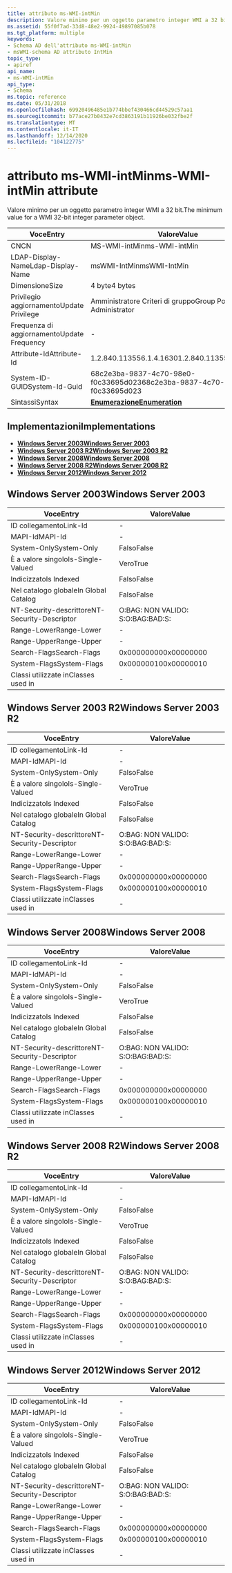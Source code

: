 ```yaml
---
title: attributo ms-WMI-intMin
description: Valore minimo per un oggetto parametro integer WMI a 32 bit.
ms.assetid: 55f0f7ad-33d8-48e2-9924-49897085b078
ms.tgt_platform: multiple
keywords:
- Schema AD dell'attributo ms-WMI-intMin
- msWMI-schema AD attributo IntMin
topic_type:
- apiref
api_name:
- ms-WMI-intMin
api_type:
- Schema
ms.topic: reference
ms.date: 05/31/2018
ms.openlocfilehash: 69920496485e1b774bbef430466cd44529c57aa1
ms.sourcegitcommit: b77ace27b0432e7cd3863191b11926be032fbe2f
ms.translationtype: MT
ms.contentlocale: it-IT
ms.lasthandoff: 12/14/2020
ms.locfileid: "104122775"
---
```

# <a name="ms-wmi-intmin-attribute"></a><span data-ttu-id="5f412-105">attributo ms-WMI-intMin</span><span class="sxs-lookup"><span data-stu-id="5f412-105">ms-WMI-intMin attribute</span></span>

<span data-ttu-id="5f412-106">Valore minimo per un oggetto parametro integer WMI a 32 bit.</span><span class="sxs-lookup"><span data-stu-id="5f412-106">The minimum value for a WMI 32-bit integer parameter object.</span></span>



| <span data-ttu-id="5f412-107">Voce</span><span class="sxs-lookup"><span data-stu-id="5f412-107">Entry</span></span> | <span data-ttu-id="5f412-108">Valore</span><span class="sxs-lookup"><span data-stu-id="5f412-108">Value</span></span> |
|-------------------|--------------------------------------|
| <span data-ttu-id="5f412-109">CN</span><span class="sxs-lookup"><span data-stu-id="5f412-109">CN</span></span>                | <span data-ttu-id="5f412-110">MS-WMI-intMin</span><span class="sxs-lookup"><span data-stu-id="5f412-110">ms-WMI-intMin</span></span>                        |
| <span data-ttu-id="5f412-111">LDAP-Display-Name</span><span class="sxs-lookup"><span data-stu-id="5f412-111">Ldap-Display-Name</span></span> | <span data-ttu-id="5f412-112">msWMI-IntMin</span><span class="sxs-lookup"><span data-stu-id="5f412-112">msWMI-IntMin</span></span>                         |
| <span data-ttu-id="5f412-113">Dimensione</span><span class="sxs-lookup"><span data-stu-id="5f412-113">Size</span></span>              | <span data-ttu-id="5f412-114">4 byte</span><span class="sxs-lookup"><span data-stu-id="5f412-114">4 bytes</span></span>                              |
| <span data-ttu-id="5f412-115">Privilegio aggiornamento</span><span class="sxs-lookup"><span data-stu-id="5f412-115">Update Privilege</span></span>  | <span data-ttu-id="5f412-116">Amministratore Criteri di gruppo</span><span class="sxs-lookup"><span data-stu-id="5f412-116">Group Policy Administrator</span></span>           |
| <span data-ttu-id="5f412-117">Frequenza di aggiornamento</span><span class="sxs-lookup"><span data-stu-id="5f412-117">Update Frequency</span></span>  | \-                                   |
| <span data-ttu-id="5f412-118">Attribute-Id</span><span class="sxs-lookup"><span data-stu-id="5f412-118">Attribute-Id</span></span>      | <span data-ttu-id="5f412-119">1.2.840.113556.1.4.1630</span><span class="sxs-lookup"><span data-stu-id="5f412-119">1.2.840.113556.1.4.1630</span></span>              |
| <span data-ttu-id="5f412-120">System-ID-GUID</span><span class="sxs-lookup"><span data-stu-id="5f412-120">System-Id-Guid</span></span>    | <span data-ttu-id="5f412-121">68c2e3ba-9837-4c70-98e0-f0c33695d023</span><span class="sxs-lookup"><span data-stu-id="5f412-121">68c2e3ba-9837-4c70-98e0-f0c33695d023</span></span> |
| <span data-ttu-id="5f412-122">Sintassi</span><span class="sxs-lookup"><span data-stu-id="5f412-122">Syntax</span></span>            | [<span data-ttu-id="5f412-123">**Enumerazione**</span><span class="sxs-lookup"><span data-stu-id="5f412-123">**Enumeration**</span></span>](s-enumeration.md) |



## <a name="implementations"></a><span data-ttu-id="5f412-124">Implementazioni</span><span class="sxs-lookup"><span data-stu-id="5f412-124">Implementations</span></span>

-   [<span data-ttu-id="5f412-125">**Windows Server 2003**</span><span class="sxs-lookup"><span data-stu-id="5f412-125">**Windows Server 2003**</span></span>](#windows-server-2003)
-   [<span data-ttu-id="5f412-126">**Windows Server 2003 R2**</span><span class="sxs-lookup"><span data-stu-id="5f412-126">**Windows Server 2003 R2**</span></span>](#windows-server-2003-r2)
-   [<span data-ttu-id="5f412-127">**Windows Server 2008**</span><span class="sxs-lookup"><span data-stu-id="5f412-127">**Windows Server 2008**</span></span>](#windows-server-2008)
-   [<span data-ttu-id="5f412-128">**Windows Server 2008 R2**</span><span class="sxs-lookup"><span data-stu-id="5f412-128">**Windows Server 2008 R2**</span></span>](#windows-server-2008-r2)
-   [<span data-ttu-id="5f412-129">**Windows Server 2012**</span><span class="sxs-lookup"><span data-stu-id="5f412-129">**Windows Server 2012**</span></span>](#windows-server-2012)

## <a name="windows-server-2003"></a><span data-ttu-id="5f412-130">Windows Server 2003</span><span class="sxs-lookup"><span data-stu-id="5f412-130">Windows Server 2003</span></span>



| <span data-ttu-id="5f412-131">Voce</span><span class="sxs-lookup"><span data-stu-id="5f412-131">Entry</span></span> | <span data-ttu-id="5f412-132">Valore</span><span class="sxs-lookup"><span data-stu-id="5f412-132">Value</span></span> |
|------------------------|--------------|
| <span data-ttu-id="5f412-133">ID collegamento</span><span class="sxs-lookup"><span data-stu-id="5f412-133">Link-Id</span></span>                | \-           |
| <span data-ttu-id="5f412-134">MAPI-Id</span><span class="sxs-lookup"><span data-stu-id="5f412-134">MAPI-Id</span></span>                | \-           |
| <span data-ttu-id="5f412-135">System-Only</span><span class="sxs-lookup"><span data-stu-id="5f412-135">System-Only</span></span>            | <span data-ttu-id="5f412-136">Falso</span><span class="sxs-lookup"><span data-stu-id="5f412-136">False</span></span>        |
| <span data-ttu-id="5f412-137">È a valore singolo</span><span class="sxs-lookup"><span data-stu-id="5f412-137">Is-Single-Valued</span></span>       | <span data-ttu-id="5f412-138">Vero</span><span class="sxs-lookup"><span data-stu-id="5f412-138">True</span></span>         |
| <span data-ttu-id="5f412-139">Indicizzato</span><span class="sxs-lookup"><span data-stu-id="5f412-139">Is Indexed</span></span>             | <span data-ttu-id="5f412-140">Falso</span><span class="sxs-lookup"><span data-stu-id="5f412-140">False</span></span>        |
| <span data-ttu-id="5f412-141">Nel catalogo globale</span><span class="sxs-lookup"><span data-stu-id="5f412-141">In Global Catalog</span></span>      | <span data-ttu-id="5f412-142">Falso</span><span class="sxs-lookup"><span data-stu-id="5f412-142">False</span></span>        |
| <span data-ttu-id="5f412-143">NT-Security-descrittore</span><span class="sxs-lookup"><span data-stu-id="5f412-143">NT-Security-Descriptor</span></span> | <span data-ttu-id="5f412-144">O:BAG: NON VALIDO: S:</span><span class="sxs-lookup"><span data-stu-id="5f412-144">O:BAG:BAD:S:</span></span> |
| <span data-ttu-id="5f412-145">Range-Lower</span><span class="sxs-lookup"><span data-stu-id="5f412-145">Range-Lower</span></span>            | \-           |
| <span data-ttu-id="5f412-146">Range-Upper</span><span class="sxs-lookup"><span data-stu-id="5f412-146">Range-Upper</span></span>            | \-           |
| <span data-ttu-id="5f412-147">Search-Flags</span><span class="sxs-lookup"><span data-stu-id="5f412-147">Search-Flags</span></span>           | <span data-ttu-id="5f412-148">0x00000000</span><span class="sxs-lookup"><span data-stu-id="5f412-148">0x00000000</span></span>   |
| <span data-ttu-id="5f412-149">System-Flags</span><span class="sxs-lookup"><span data-stu-id="5f412-149">System-Flags</span></span>           | <span data-ttu-id="5f412-150">0x00000010</span><span class="sxs-lookup"><span data-stu-id="5f412-150">0x00000010</span></span>   |
| <span data-ttu-id="5f412-151">Classi utilizzate in</span><span class="sxs-lookup"><span data-stu-id="5f412-151">Classes used in</span></span>        | \-           |



## <a name="windows-server-2003-r2"></a><span data-ttu-id="5f412-152">Windows Server 2003 R2</span><span class="sxs-lookup"><span data-stu-id="5f412-152">Windows Server 2003 R2</span></span>



| <span data-ttu-id="5f412-153">Voce</span><span class="sxs-lookup"><span data-stu-id="5f412-153">Entry</span></span> | <span data-ttu-id="5f412-154">Valore</span><span class="sxs-lookup"><span data-stu-id="5f412-154">Value</span></span> |
|------------------------|--------------|
| <span data-ttu-id="5f412-155">ID collegamento</span><span class="sxs-lookup"><span data-stu-id="5f412-155">Link-Id</span></span>                | \-           |
| <span data-ttu-id="5f412-156">MAPI-Id</span><span class="sxs-lookup"><span data-stu-id="5f412-156">MAPI-Id</span></span>                | \-           |
| <span data-ttu-id="5f412-157">System-Only</span><span class="sxs-lookup"><span data-stu-id="5f412-157">System-Only</span></span>            | <span data-ttu-id="5f412-158">Falso</span><span class="sxs-lookup"><span data-stu-id="5f412-158">False</span></span>        |
| <span data-ttu-id="5f412-159">È a valore singolo</span><span class="sxs-lookup"><span data-stu-id="5f412-159">Is-Single-Valued</span></span>       | <span data-ttu-id="5f412-160">Vero</span><span class="sxs-lookup"><span data-stu-id="5f412-160">True</span></span>         |
| <span data-ttu-id="5f412-161">Indicizzato</span><span class="sxs-lookup"><span data-stu-id="5f412-161">Is Indexed</span></span>             | <span data-ttu-id="5f412-162">Falso</span><span class="sxs-lookup"><span data-stu-id="5f412-162">False</span></span>        |
| <span data-ttu-id="5f412-163">Nel catalogo globale</span><span class="sxs-lookup"><span data-stu-id="5f412-163">In Global Catalog</span></span>      | <span data-ttu-id="5f412-164">Falso</span><span class="sxs-lookup"><span data-stu-id="5f412-164">False</span></span>        |
| <span data-ttu-id="5f412-165">NT-Security-descrittore</span><span class="sxs-lookup"><span data-stu-id="5f412-165">NT-Security-Descriptor</span></span> | <span data-ttu-id="5f412-166">O:BAG: NON VALIDO: S:</span><span class="sxs-lookup"><span data-stu-id="5f412-166">O:BAG:BAD:S:</span></span> |
| <span data-ttu-id="5f412-167">Range-Lower</span><span class="sxs-lookup"><span data-stu-id="5f412-167">Range-Lower</span></span>            | \-           |
| <span data-ttu-id="5f412-168">Range-Upper</span><span class="sxs-lookup"><span data-stu-id="5f412-168">Range-Upper</span></span>            | \-           |
| <span data-ttu-id="5f412-169">Search-Flags</span><span class="sxs-lookup"><span data-stu-id="5f412-169">Search-Flags</span></span>           | <span data-ttu-id="5f412-170">0x00000000</span><span class="sxs-lookup"><span data-stu-id="5f412-170">0x00000000</span></span>   |
| <span data-ttu-id="5f412-171">System-Flags</span><span class="sxs-lookup"><span data-stu-id="5f412-171">System-Flags</span></span>           | <span data-ttu-id="5f412-172">0x00000010</span><span class="sxs-lookup"><span data-stu-id="5f412-172">0x00000010</span></span>   |
| <span data-ttu-id="5f412-173">Classi utilizzate in</span><span class="sxs-lookup"><span data-stu-id="5f412-173">Classes used in</span></span>        | \-           |



## <a name="windows-server-2008"></a><span data-ttu-id="5f412-174">Windows Server 2008</span><span class="sxs-lookup"><span data-stu-id="5f412-174">Windows Server 2008</span></span>



| <span data-ttu-id="5f412-175">Voce</span><span class="sxs-lookup"><span data-stu-id="5f412-175">Entry</span></span> | <span data-ttu-id="5f412-176">Valore</span><span class="sxs-lookup"><span data-stu-id="5f412-176">Value</span></span> |
|------------------------|--------------|
| <span data-ttu-id="5f412-177">ID collegamento</span><span class="sxs-lookup"><span data-stu-id="5f412-177">Link-Id</span></span>                | \-           |
| <span data-ttu-id="5f412-178">MAPI-Id</span><span class="sxs-lookup"><span data-stu-id="5f412-178">MAPI-Id</span></span>                | \-           |
| <span data-ttu-id="5f412-179">System-Only</span><span class="sxs-lookup"><span data-stu-id="5f412-179">System-Only</span></span>            | <span data-ttu-id="5f412-180">Falso</span><span class="sxs-lookup"><span data-stu-id="5f412-180">False</span></span>        |
| <span data-ttu-id="5f412-181">È a valore singolo</span><span class="sxs-lookup"><span data-stu-id="5f412-181">Is-Single-Valued</span></span>       | <span data-ttu-id="5f412-182">Vero</span><span class="sxs-lookup"><span data-stu-id="5f412-182">True</span></span>         |
| <span data-ttu-id="5f412-183">Indicizzato</span><span class="sxs-lookup"><span data-stu-id="5f412-183">Is Indexed</span></span>             | <span data-ttu-id="5f412-184">Falso</span><span class="sxs-lookup"><span data-stu-id="5f412-184">False</span></span>        |
| <span data-ttu-id="5f412-185">Nel catalogo globale</span><span class="sxs-lookup"><span data-stu-id="5f412-185">In Global Catalog</span></span>      | <span data-ttu-id="5f412-186">Falso</span><span class="sxs-lookup"><span data-stu-id="5f412-186">False</span></span>        |
| <span data-ttu-id="5f412-187">NT-Security-descrittore</span><span class="sxs-lookup"><span data-stu-id="5f412-187">NT-Security-Descriptor</span></span> | <span data-ttu-id="5f412-188">O:BAG: NON VALIDO: S:</span><span class="sxs-lookup"><span data-stu-id="5f412-188">O:BAG:BAD:S:</span></span> |
| <span data-ttu-id="5f412-189">Range-Lower</span><span class="sxs-lookup"><span data-stu-id="5f412-189">Range-Lower</span></span>            | \-           |
| <span data-ttu-id="5f412-190">Range-Upper</span><span class="sxs-lookup"><span data-stu-id="5f412-190">Range-Upper</span></span>            | \-           |
| <span data-ttu-id="5f412-191">Search-Flags</span><span class="sxs-lookup"><span data-stu-id="5f412-191">Search-Flags</span></span>           | <span data-ttu-id="5f412-192">0x00000000</span><span class="sxs-lookup"><span data-stu-id="5f412-192">0x00000000</span></span>   |
| <span data-ttu-id="5f412-193">System-Flags</span><span class="sxs-lookup"><span data-stu-id="5f412-193">System-Flags</span></span>           | <span data-ttu-id="5f412-194">0x00000010</span><span class="sxs-lookup"><span data-stu-id="5f412-194">0x00000010</span></span>   |
| <span data-ttu-id="5f412-195">Classi utilizzate in</span><span class="sxs-lookup"><span data-stu-id="5f412-195">Classes used in</span></span>        | \-           |



## <a name="windows-server-2008-r2"></a><span data-ttu-id="5f412-196">Windows Server 2008 R2</span><span class="sxs-lookup"><span data-stu-id="5f412-196">Windows Server 2008 R2</span></span>



| <span data-ttu-id="5f412-197">Voce</span><span class="sxs-lookup"><span data-stu-id="5f412-197">Entry</span></span> | <span data-ttu-id="5f412-198">Valore</span><span class="sxs-lookup"><span data-stu-id="5f412-198">Value</span></span> |
|------------------------|--------------|
| <span data-ttu-id="5f412-199">ID collegamento</span><span class="sxs-lookup"><span data-stu-id="5f412-199">Link-Id</span></span>                | \-           |
| <span data-ttu-id="5f412-200">MAPI-Id</span><span class="sxs-lookup"><span data-stu-id="5f412-200">MAPI-Id</span></span>                | \-           |
| <span data-ttu-id="5f412-201">System-Only</span><span class="sxs-lookup"><span data-stu-id="5f412-201">System-Only</span></span>            | <span data-ttu-id="5f412-202">Falso</span><span class="sxs-lookup"><span data-stu-id="5f412-202">False</span></span>        |
| <span data-ttu-id="5f412-203">È a valore singolo</span><span class="sxs-lookup"><span data-stu-id="5f412-203">Is-Single-Valued</span></span>       | <span data-ttu-id="5f412-204">Vero</span><span class="sxs-lookup"><span data-stu-id="5f412-204">True</span></span>         |
| <span data-ttu-id="5f412-205">Indicizzato</span><span class="sxs-lookup"><span data-stu-id="5f412-205">Is Indexed</span></span>             | <span data-ttu-id="5f412-206">Falso</span><span class="sxs-lookup"><span data-stu-id="5f412-206">False</span></span>        |
| <span data-ttu-id="5f412-207">Nel catalogo globale</span><span class="sxs-lookup"><span data-stu-id="5f412-207">In Global Catalog</span></span>      | <span data-ttu-id="5f412-208">Falso</span><span class="sxs-lookup"><span data-stu-id="5f412-208">False</span></span>        |
| <span data-ttu-id="5f412-209">NT-Security-descrittore</span><span class="sxs-lookup"><span data-stu-id="5f412-209">NT-Security-Descriptor</span></span> | <span data-ttu-id="5f412-210">O:BAG: NON VALIDO: S:</span><span class="sxs-lookup"><span data-stu-id="5f412-210">O:BAG:BAD:S:</span></span> |
| <span data-ttu-id="5f412-211">Range-Lower</span><span class="sxs-lookup"><span data-stu-id="5f412-211">Range-Lower</span></span>            | \-           |
| <span data-ttu-id="5f412-212">Range-Upper</span><span class="sxs-lookup"><span data-stu-id="5f412-212">Range-Upper</span></span>            | \-           |
| <span data-ttu-id="5f412-213">Search-Flags</span><span class="sxs-lookup"><span data-stu-id="5f412-213">Search-Flags</span></span>           | <span data-ttu-id="5f412-214">0x00000000</span><span class="sxs-lookup"><span data-stu-id="5f412-214">0x00000000</span></span>   |
| <span data-ttu-id="5f412-215">System-Flags</span><span class="sxs-lookup"><span data-stu-id="5f412-215">System-Flags</span></span>           | <span data-ttu-id="5f412-216">0x00000010</span><span class="sxs-lookup"><span data-stu-id="5f412-216">0x00000010</span></span>   |
| <span data-ttu-id="5f412-217">Classi utilizzate in</span><span class="sxs-lookup"><span data-stu-id="5f412-217">Classes used in</span></span>        | \-           |



## <a name="windows-server-2012"></a><span data-ttu-id="5f412-218">Windows Server 2012</span><span class="sxs-lookup"><span data-stu-id="5f412-218">Windows Server 2012</span></span>



| <span data-ttu-id="5f412-219">Voce</span><span class="sxs-lookup"><span data-stu-id="5f412-219">Entry</span></span> | <span data-ttu-id="5f412-220">Valore</span><span class="sxs-lookup"><span data-stu-id="5f412-220">Value</span></span> |
|------------------------|--------------|
| <span data-ttu-id="5f412-221">ID collegamento</span><span class="sxs-lookup"><span data-stu-id="5f412-221">Link-Id</span></span>                | \-           |
| <span data-ttu-id="5f412-222">MAPI-Id</span><span class="sxs-lookup"><span data-stu-id="5f412-222">MAPI-Id</span></span>                | \-           |
| <span data-ttu-id="5f412-223">System-Only</span><span class="sxs-lookup"><span data-stu-id="5f412-223">System-Only</span></span>            | <span data-ttu-id="5f412-224">Falso</span><span class="sxs-lookup"><span data-stu-id="5f412-224">False</span></span>        |
| <span data-ttu-id="5f412-225">È a valore singolo</span><span class="sxs-lookup"><span data-stu-id="5f412-225">Is-Single-Valued</span></span>       | <span data-ttu-id="5f412-226">Vero</span><span class="sxs-lookup"><span data-stu-id="5f412-226">True</span></span>         |
| <span data-ttu-id="5f412-227">Indicizzato</span><span class="sxs-lookup"><span data-stu-id="5f412-227">Is Indexed</span></span>             | <span data-ttu-id="5f412-228">Falso</span><span class="sxs-lookup"><span data-stu-id="5f412-228">False</span></span>        |
| <span data-ttu-id="5f412-229">Nel catalogo globale</span><span class="sxs-lookup"><span data-stu-id="5f412-229">In Global Catalog</span></span>      | <span data-ttu-id="5f412-230">Falso</span><span class="sxs-lookup"><span data-stu-id="5f412-230">False</span></span>        |
| <span data-ttu-id="5f412-231">NT-Security-descrittore</span><span class="sxs-lookup"><span data-stu-id="5f412-231">NT-Security-Descriptor</span></span> | <span data-ttu-id="5f412-232">O:BAG: NON VALIDO: S:</span><span class="sxs-lookup"><span data-stu-id="5f412-232">O:BAG:BAD:S:</span></span> |
| <span data-ttu-id="5f412-233">Range-Lower</span><span class="sxs-lookup"><span data-stu-id="5f412-233">Range-Lower</span></span>            | \-           |
| <span data-ttu-id="5f412-234">Range-Upper</span><span class="sxs-lookup"><span data-stu-id="5f412-234">Range-Upper</span></span>            | \-           |
| <span data-ttu-id="5f412-235">Search-Flags</span><span class="sxs-lookup"><span data-stu-id="5f412-235">Search-Flags</span></span>           | <span data-ttu-id="5f412-236">0x00000000</span><span class="sxs-lookup"><span data-stu-id="5f412-236">0x00000000</span></span>   |
| <span data-ttu-id="5f412-237">System-Flags</span><span class="sxs-lookup"><span data-stu-id="5f412-237">System-Flags</span></span>           | <span data-ttu-id="5f412-238">0x00000010</span><span class="sxs-lookup"><span data-stu-id="5f412-238">0x00000010</span></span>   |
| <span data-ttu-id="5f412-239">Classi utilizzate in</span><span class="sxs-lookup"><span data-stu-id="5f412-239">Classes used in</span></span>        | \-           |



 

 




